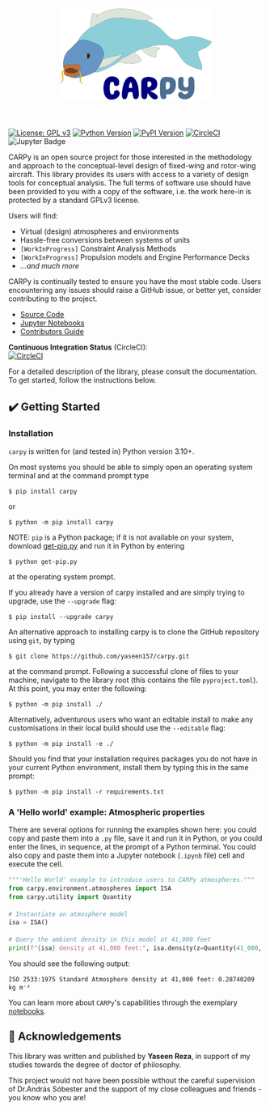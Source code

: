 <!--
    Consolidated Aircraft Recipes in Python (carpy)
    Copyright (C) 2024  Yaseen Reza

    This program is free software: you can redistribute it and/or modify
    it under the terms of the GNU General Public License as published by
    the Free Software Foundation, either version 3 of the License, or
    (at your option) any later version.

    This program is distributed in the hope that it will be useful,
    but WITHOUT ANY WARRANTY; without even the implied warranty of
    MERCHANTABILITY or FITNESS FOR A PARTICULAR PURPOSE.  See the
    GNU General Public License for more details.

    You should have received a copy of the GNU General Public License
    along with this program.  If not, see <https://www.gnu.org/licenses/>.
-->

<h1 align="center">
<img src="branding/logo_primary.png" width="300">
</h1><br>

[![License: GPL v3](https://img.shields.io/badge/License-GPLv3-blue.svg)](https://www.gnu.org/licenses/gpl-3.0)
[![Python Version](https://img.shields.io/badge/python-3.10_--_3.12-blue.svg)](https://www.python.org/downloads/)
[![PyPI Version](https://badge.fury.io/py/carpy.svg)](https://badge.fury.io/py/carpy)
[![CircleCI](https://dl.circleci.com/status-badge/img/gh/yaseen157/carpy/tree/main.svg?style=shield)](https://dl.circleci.com/status-badge/redirect/gh/yaseen157/carpy/tree/main)
![Jupyter Badge](https://img.shields.io/badge/jupyter-notebook-orange.svg)

CARPy is an open source project for those interested in the methodology and
approach to the conceptual-level design of fixed-wing and rotor-wing aircraft. This library
provides its users with access to a variety of design tools for conceptual
analysis. The full terms of software use should have been
provided to you with a copy of the software, i.e. the work here-in is protected by a standard GPLv3 license.

Users will find:

- Virtual (design) atmospheres and environments
- Hassle-free conversions between systems of units
- `[WorkInProgress]` Constraint Analysis Methods
- `[WorkInProgress]` Propulsion models and Engine Performance Decks
- *...and much more*

CARPy is continually tested to ensure you have the most stable code. Users encountering any issues should raise a GitHub
issue, or better yet, consider contributing to the project.

- [Source Code](https://github.com/yaseen157/carpy)
- [Jupyter Notebooks](https://github.com/yaseen157/carpy/tree/main/docs/source)
- [Contributors Guide](CONTRIBUTORS_GUIDE.md)

**Continuous Integration Status** (CircleCI):\
[![CircleCI](https://dl.circleci.com/status-badge/img/gh/yaseen157/carpy/tree/main.svg?style=svg)](https://dl.circleci.com/status-badge/redirect/gh/yaseen157/carpy/tree/main)

For a detailed description of the library, please consult the documentation. To
get started, follow the instructions below.

## ✔️ Getting Started

### Installation

`carpy` is written for (and tested in) Python version 3.10+.

On most systems you should be able to simply open an operating system terminal
and at the command prompt type

    $ pip install carpy

or

    $ python -m pip install carpy

NOTE: `pip` is a Python package; if it is not available on your system, download
[get-pip.py](https://bootstrap.pypa.io/get-pip.py) and run it in Python by
entering

    $ python get-pip.py

at the operating system prompt.

If you already have a version of carpy installed and are simply trying to
upgrade, use the `--upgrade` flag:

    $ pip install --upgrade carpy

An alternative approach to installing carpy is to clone the GitHub repository
using `git`, by typing

    $ git clone https://github.com/yaseen157/carpy.git

at the command prompt. Following a successful clone of files to your machine,
navigate to the library root (this contains the file `pyproject.toml`). At this
point, you may enter the following:

    $ python -m pip install ./

Alternatively, adventurous users who want an editable install to make any
customisations in their local build should use the `--editable` flag:

    $ python -m pip install -e ./

Should you find that your installation requires packages you do not have in your
current Python environment, install them by typing this in the same prompt:

    $ python -m pip install -r requirements.txt

### A 'Hello world' example: Atmospheric properties

There are several options for running the examples shown here: you could copy
and paste them into a `.py` file, save it and run it in Python, or you could
enter the lines, in sequence, at the prompt of a Python terminal. You could also
copy and paste them into a Jupyter notebook
(`.ipynb` file) cell and execute the cell.

```python
"""'Hello World' example to introduce users to CARPy atmospheres."""
from carpy.environment.atmospheres import ISA
from carpy.utility import Quantity

# Instantiate an atmosphere model
isa = ISA()

# Query the ambient density in this model at 41,000 feet
print(f"{isa} density at 41,000 feet:", isa.density(z=Quantity(41_000, "ft")))
```

You should see the following output:

    ISO 2533:1975 Standard Atmosphere density at 41,000 feet: 0.28740209 kg m⁻³

You can learn more about `CARPy`'s capabilities through the exemplary
[notebooks](https://github.com/yaseen157/carpy/tree/main/docs/source).

## 🐍 Acknowledgements

This library was written and published by **Yaseen Reza**, in support of my studies towards the degree of doctor of
philosophy.

This project would not have been possible without the careful supervision of Dr.András Sóbester and the support of my
close colleagues and friends - you know who you are!
